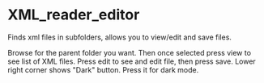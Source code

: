 # XML_reader_editor
Finds xml files in subfolders, allows you to view/edit and save files.

Browse for the parent folder you want.  Then once selected press view to see list of XML files.  Press edit to see and edit file, then press save.  Lower right corner shows "Dark" button.  Press it for dark mode.
